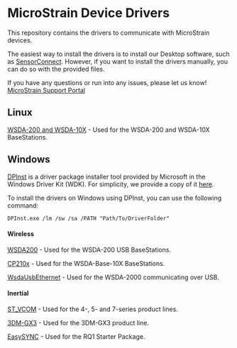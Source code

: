 # MicroStrain Device Drivers

This repository contains the drivers to communicate with MicroStrain devices.

The easiest way to install the drivers is to install our Desktop software, such as [SensorConnect](http://www.microstrain.com/software/sensorconnect). However, if you want to install the drivers manually, you can do so with the provided files.

If you have any questions or run into any issues, please let us know! [MicroStrain Support Portal](https://support.microstrain.com)

## Linux
[WSDA-200 and WSDA-10X](https://github.com/LORD-MicroStrain/Drivers/releases/tag/linux-cp210x-0.2) - Used for the WSDA-200 and WSDA-10X BaseStations.

## Windows

[DPInst](https://technet.microsoft.com/en-us/ff544842(v=vs.96)) is a driver package installer tool provided by Microsoft in the Windows Driver Kit (WDK). For simplicity, we provide a copy of it [here](https://github.com/LORD-MicroStrain/Drivers/tree/master/Windows/DPInst).

To install the drivers on Windows using DPInst, you can use the following command:
```
DPInst.exe /lm /sw /sa /PATH "Path/To/DriverFolder"
```

#### Wireless

[WSDA200](https://github.com/LORD-MicroStrain/Drivers/tree/master/Windows/Wireless/WSDA200) - Used for the WSDA-200 USB BaseStations.

[CP210x](https://github.com/LORD-MicroStrain/Drivers/tree/master/Windows/Wireless/CP210x) - Used for the WSDA-Base-10X BaseStations.

[WsdaUsbEthernet](https://github.com/LORD-MicroStrain/Drivers/tree/master/Windows/Wireless/WsdaUsbEthernet) - Used for the WSDA-2000 communicating over USB.

#### Inertial

[ST_VCOM](https://github.com/LORD-MicroStrain/Drivers/tree/master/Windows/Inertial/ST_VCOM) - Used for the 4-, 5- and 7-series product lines.

[3DM-GX3](https://github.com/LORD-MicroStrain/Drivers/tree/master/Windows/Inertial/3DM_GX3) - Used for the 3DM-GX3 product line.

[EasySYNC](https://github.com/LORD-MicroStrain/Drivers/tree/master/Windows/Inertial/EasySYNC) - Used for the RQ1 Starter Package.
